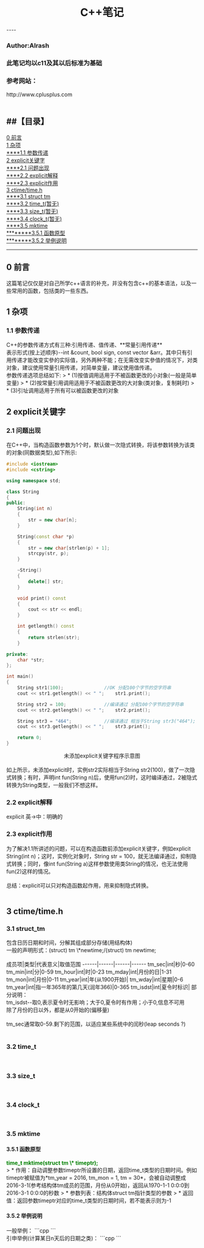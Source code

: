 <h1 align="center">C++笔记</h1>
----
<!--<strong>Author:Alrash</strong>-->
<h3>Author:Alrash</h3>
<h3>此笔记均以c11及其以后标准为基础</h3>
<h3>参考网站：</h3>
http://www.cplusplus.com<br>
<br>

##【目录】
----

[0  前言](#0)<br>
[1  杂项](#1)<br>
[****1.1  参数传递](#1.1)<br>
[2  explicit关键字](#2)<br>
[****2.1  问题出现](#2.1)<br>
[****2.2  explicit解释](#2.2)<br>
[****2.3  explicit作用](#2.3)<br>
[3  ctime/time.h](#3)<br>
[****3.1  struct tm](#3.1)<br>
[****3.2  time_t(暂无)](#3.2)<br>
[****3.3  size_t(暂无)](#3.3)<br>
[****3.4  clock_t(暂无)](#3.4)<br>
[****3.5  mktime](#3.5)<br>
[********3.5.1  函数原型](#3.5.1)<br>
[********3.5.2  举例说明](#3.5.2)<br>

----
<h2 name="0">0  前言</h2>
这篇笔记仅仅是对自己所学c++语言的补充，并没有包含c++的基本语法，以及一些常用的函数，包括类的一些东西。<br>

<h2 name="1">1  杂项</h2>
<h3 name="1.1">1.1  参数传递</h3>
C++的参数传递方式有三种:引用传递、值传递、**常量引用传递**<br>
表示形式(按上述顺序)--int &count, bool sign, const vector<int> &arr。其中只有引用传递才能改变实參的实际值，另外两种不能；在无需改变实參值的情况下，对类对象，建议使用常量引用传递，对简单变量，建议使用值传递。<br>
参数传递选项总结如下:
> * (1)按值调用适用于不被函数更改的小对象(一般是简单变量)
> * (2)按常量引用调用适用于不被函数更改的大对象(类对象，复制耗时)
> * (3)引址调用适用于所有可以被函数更改的对象
<br>

<h2 name="2">2  explicit关键字</h2>
<h3 name="2.1">2.1  问题出现</h3>
在C++中，当构造函数参数为1个时，默认做一次隐式转换，将该参数转换为该类的对象(同数据类型),如下所示:

```cpp
#include <iostream>
#include <cstring>

using namespace std;

class String
{
public:
	String(int n)
	{
		str = new char[n];
	}

	String(const char *p)
	{
		str = new char[strlen(p) + 1];
		strcpy(str, p);
	}

	~String()
	{
		delete[] str;	
	}

	void print() const
	{
		cout << str << endl;
	}

	int getlength() const
	{
		return strlen(str);
	}

private:
	char *str;
};

int main()
{
	String str1(100);				//OK 分配100个字节的空字符串
	cout << str1.getlength() << " ";	str1.print();

	String str2 = 100;				//编译通过 分配100个字节的空字符串
	cout << str2.getlength() << " ";	str2.print();

	String str3 = "464";			//编译通过 相当于String str3("464");
	cout << str3.getlength() << " ";	str3.print();

	return 0;
}
```
<div align="center">
<img src="https://github.com/bwfullcolor/CPlusPlus_Notes/blob/master/pictures/1-%E6%9C%AA%E5%8A%A0explicit%E7%A8%8B%E5%BA%8F%E7%A4%BA%E6%84%8F%E5%9B%BE.png" alt=""><br>
未添加explicit关键字程序示意图
</div>
<br>
如上所示，未添加explicit时，实例str2实际相当于String str2(100)，做了一次隐式转换；有时，声明int fun(String n)后，使用fun(2)时，这时编译通过，2被隐式转换为String类型，一般我们不想这样。

<h3 name="2.2">2.2  explicit解释</h3>
explicit	英->中：明确的<br>

<h3 name="2.3">2.3  explicit作用</h3> 
为了解决1.1所讲述的问题，可以在构造函数前添加explicit关键字，例如explicit String(int n)；这时，实例化对象时，String str = 100，就无法编译通过，抑制隐式转换；同时，像int fun(String a)这样参数使用类String的情况，也无法使用fun(2)这样的情况。<br>
<br>
总结：explicit可以只对构造函数起作用，用来抑制隐式转换。<br>
<br>

<h2 name="3">3  ctime/time.h</h2>
<h3 name="3.1">3.1  struct_tm</h3>
包含日历日期和时间，分解其组成部分存储(用结构体)<br>
一般的声明形式：(struct) tm \*newtime;/(struct) tm newtime;<br>
<br>
成员项|类型|代表意义|取值范围
------|------|------|------
tm_sec|int|秒|0-60
tm_min|int|分|0-59
tm_hour|int|时|0-23
tm_mday|int|月份的日|1-31
tm_mon|int|月份|0-11
tm_year|int|年(从1900开始)|
tm_wday|int|星期|0-6
tm_year|int|指一年365年的第几天(润年366)|0-365
tm_isdst|int|夏令时标识|
部分说明：<br>
tm_isdst--取0,表示夏令时无影响；大于0,夏令时有作用；小于0,信息不可用<br>
除了月份的日以外，都是从0开始的(偏移量)<br>
<br>tm_sec通常取0-59.剩下的范围，以适应某些系统中的闰秒(leap seconds ?)<br>
<br>

<h3 name="3.2">3.2  time_t</h3>
<br>

<h3 name="3.3">3.3  size_t</h3>
<br>

<h3 name="3.4">3.4  clock_t</h3>
<br>

<h3 name="3.5">3.5  mktime</h3>
<h4 name="3.5.1">3.5.1  函数原型</h4>
<font color=green>
<strong>time_t mktime(struct tm \* timeptr);
</strong>
</font>
<br>
> * 作用：自动调整参数timeptr所设置的日期，返回time_t类型的日期时间。例如timeptr被赋值为*tm_year = 2016, tm_mon = 1, tm = 30*，会被自动调整成2016-3-1(参考结构体tm成员的范围，月份从0开始)，返回从1970-1-1 0:0:0到2016-3-1 0:0:0的秒数
> * 参数列表：结构体struct tm指针类型的参数
> * 返回值：返回参数timeptr对应的time_t类型的日期时间，若不能表示则为-1

<h4 name="3.5.2">3.5.2  举例说明</h4>
一般举例：
```cpp
```
<br>
引申举例(计算某日n天后的日期之类)：
```cpp
```
<br>
<br>

